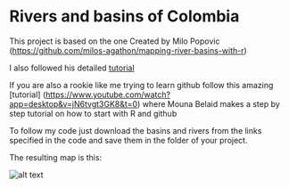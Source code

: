 # Rivers and basins of Colombia 

This project is based on the one Created by Milo Popovic (https://github.com/milos-agathon/mapping-river-basins-with-r)

I also followed his detailed [tutorial](https://www.youtube.com/watch?v=HugGwjogPv0)

If you are also a rookie like me trying to learn github follow this amazing [tutorial] (https://www.youtube.com/watch?app=desktop&v=jN6tvgt3GK8&t=0) where Mouna Belaid makes a step by step tutorial on how to start with R and github

To follow my code just download the basins and rivers from the links specified in the code and save them in the folder of your project.

The resulting map is this:

![alt text](https://github.com/spinedaz/Repo_basins/blob/main/colombia-river-basins.png?raw=true)
